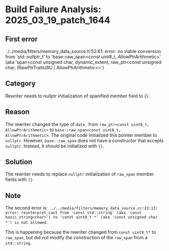 # Build Failure Analysis: 2025_03_19_patch_1644

## First error

../../media/filters/memory_data_source.h:52:61: error: no viable conversion from 'std::nullptr_t' to 'base::raw_span<const uint8_t, AllowPtrArithmetic>' (aka 'span<const unsigned char, dynamic_extent, raw_ptr<const unsigned char, (RawPtrTraits)8U | AllowPtrArithmetic>>')

## Category
Rewriter needs to nullptr initialization of spanified member field to {}.

## Reason
The rewriter changed the type of `data_` from `raw_ptr<const uint8_t, AllowPtrArithmetic>` to `base::raw_span<const uint8_t, AllowPtrArithmetic>`.  The original code initialized this pointer member to `nullptr`.  However, `base::raw_span` does not have a constructor that accepts `nullptr`.  Instead, it should be initialized with `{}`.

## Solution
The rewriter needs to replace `nullptr` initialization of `raw_span` member fields with `{}`.

## Note
The second error is: `../../media/filters/memory_data_source.cc:23:13: error: reinterpret_cast from 'const std::string' (aka 'const basic_string<char>') to 'const uint8_t *' (aka 'const unsigned char *') is not allowed`.

This is happening because the rewriter changed from `const uint8_t*` to `raw_span`, but did not modify the construction of the `raw_span` from a `std::string`.